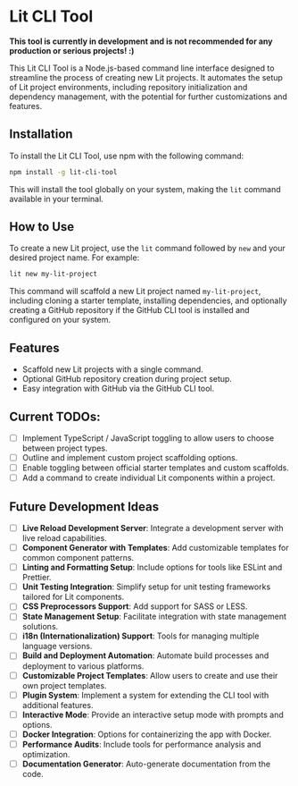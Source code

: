 # Lit CLI Tool

**This tool is currently in development and is not recommended for any production or serious projects! :)**

This Lit CLI Tool is a Node.js-based command line interface designed to streamline the process of creating new Lit projects. It automates the setup of Lit project environments, including repository initialization and dependency management, with the potential for further customizations and features.

## Installation

To install the Lit CLI Tool, use npm with the following command:

```bash
npm install -g lit-cli-tool
```

This will install the tool globally on your system, making the `lit` command available in your terminal.

## How to Use

To create a new Lit project, use the `lit` command followed by `new` and your desired project name. For example:

```bash
lit new my-lit-project
```

This command will scaffold a new Lit project named `my-lit-project`, including cloning a starter template, installing dependencies, and optionally creating a GitHub repository if the GitHub CLI tool is installed and configured on your system.

## Features

- Scaffold new Lit projects with a single command.
- Optional GitHub repository creation during project setup.
- Easy integration with GitHub via the GitHub CLI tool.

## Current TODOs:

- [ ] Implement TypeScript / JavaScript toggling to allow users to choose between project types.
- [ ] Outline and implement custom project scaffolding options.
- [ ] Enable toggling between official starter templates and custom scaffolds.
- [ ] Add a command to create individual Lit components within a project.

## Future Development Ideas

- [ ] **Live Reload Development Server**: Integrate a development server with live reload capabilities.
- [ ] **Component Generator with Templates**: Add customizable templates for common component patterns.
- [ ] **Linting and Formatting Setup**: Include options for tools like ESLint and Prettier.
- [ ] **Unit Testing Integration**: Simplify setup for unit testing frameworks tailored for Lit components.
- [ ] **CSS Preprocessors Support**: Add support for SASS or LESS.
- [ ] **State Management Setup**: Facilitate integration with state management solutions.
- [ ] **i18n (Internationalization) Support**: Tools for managing multiple language versions.
- [ ] **Build and Deployment Automation**: Automate build processes and deployment to various platforms.
- [ ] **Customizable Project Templates**: Allow users to create and use their own project templates.
- [ ] **Plugin System**: Implement a system for extending the CLI tool with additional features.
- [ ] **Interactive Mode**: Provide an interactive setup mode with prompts and options.
- [ ] **Docker Integration**: Options for containerizing the app with Docker.
- [ ] **Performance Audits**: Include tools for performance analysis and optimization.
- [ ] **Documentation Generator**: Auto-generate documentation from the code.
